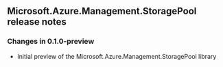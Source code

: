 ## Microsoft.Azure.Management.StoragePool release notes

### Changes in 0.1.0-preview

- Initial preview of the Microsoft.Azure.Management.StoragePool library